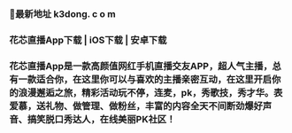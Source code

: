 ### 👋最新地址 k3dong. c o m
### 花芯直播App下载 | iOS下载 | 安卓下载
### 花芯直播App是一款高颜值网红手机直播交友APP，超人气主播，总有一款适合你，在这里你可以与喜欢的主播亲密互动，在这里开启你的浪漫邂逅之旅，精彩活动玩不停，连麦，pk，秀歌技，秀才华。表爱慕，送礼物、做管理、做粉丝，丰富的内容全天不间断劲爆好声音、搞笑脱口秀达人，在线美丽PK社区！
